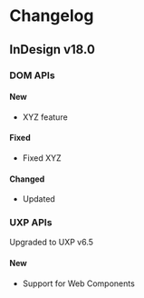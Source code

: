 # Changelog

## InDesign v18.0

### DOM APIs

#### New
- XYZ feature
#### Fixed
- Fixed XYZ
#### Changed
- Updated 


### UXP APIs
Upgraded to UXP v6.5

#### New
- Support for Web Components
